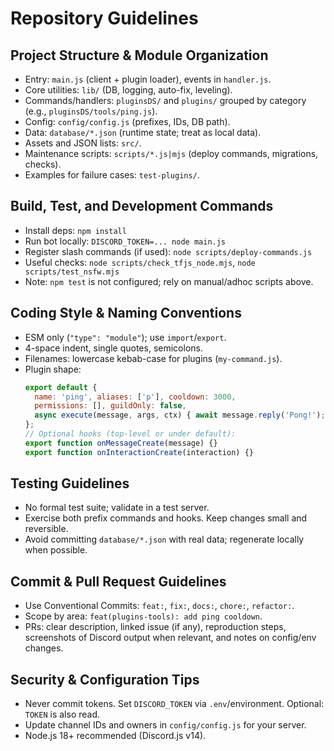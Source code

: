 # Repository Guidelines

## Project Structure & Module Organization
- Entry: `main.js` (client + plugin loader), events in `handler.js`.
- Core utilities: `lib/` (DB, logging, auto-fix, leveling).
- Commands/handlers: `pluginsDS/` and `plugins/` grouped by category (e.g., `pluginsDS/tools/ping.js`).
- Config: `config/config.js` (prefixes, IDs, DB path).
- Data: `database/*.json` (runtime state; treat as local data).
- Assets and JSON lists: `src/`.
- Maintenance scripts: `scripts/*.js|mjs` (deploy commands, migrations, checks).
- Examples for failure cases: `test-plugins/`.

## Build, Test, and Development Commands
- Install deps: `npm install`
- Run bot locally: `DISCORD_TOKEN=... node main.js`
- Register slash commands (if used): `node scripts/deploy-commands.js`
- Useful checks: `node scripts/check_tfjs_node.mjs`, `node scripts/test_nsfw.mjs`
- Note: `npm test` is not configured; rely on manual/adhoc scripts above.

## Coding Style & Naming Conventions
- ESM only (`"type": "module"`); use `import`/`export`.
- 4-space indent, single quotes, semicolons.
- Filenames: lowercase kebab-case for plugins (`my-command.js`).
- Plugin shape:
  ```js
  export default {
    name: 'ping', aliases: ['p'], cooldown: 3000,
    permissions: [], guildOnly: false,
    async execute(message, args, ctx) { await message.reply('Pong!'); }
  };
  // Optional hooks (top-level or under default):
  export function onMessageCreate(message) {}
  export function onInteractionCreate(interaction) {}
  ```

## Testing Guidelines
- No formal test suite; validate in a test server.
- Exercise both prefix commands and hooks. Keep changes small and reversible.
- Avoid committing `database/*.json` with real data; regenerate locally when possible.

## Commit & Pull Request Guidelines
- Use Conventional Commits: `feat:`, `fix:`, `docs:`, `chore:`, `refactor:`.
- Scope by area: `feat(plugins-tools): add ping cooldown`.
- PRs: clear description, linked issue (if any), reproduction steps, screenshots of Discord output when relevant, and notes on config/env changes.

## Security & Configuration Tips
- Never commit tokens. Set `DISCORD_TOKEN` via `.env`/environment. Optional: `TOKEN` is also read.
- Update channel IDs and owners in `config/config.js` for your server.
- Node.js 18+ recommended (Discord.js v14).
